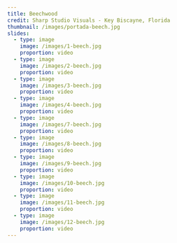 ```yaml
---
title: Beechwood
credit: Sharp Studio Visuals - Key Biscayne, Florida
thumbnail: /images/portada-beech.jpg
slides:
  - type: image
    image: /images/1-beech.jpg
    proportion: video
  - type: image
    image: /images/2-beech.jpg
    proportion: video
  - type: image
    image: /images/3-beech.jpg
    proportion: video
  - type: image
    image: /images/4-beech.jpg
    proportion: video
  - type: image
    image: /images/7-beech.jpg
    proportion: video
  - type: image
    image: /images/8-beech.jpg
    proportion: video
  - type: image
    image: /images/9-beech.jpg
    proportion: video
  - type: image
    image: /images/10-beech.jpg
    proportion: video
  - type: image
    image: /images/11-beech.jpg
    proportion: video
  - type: image
    image: /images/12-beech.jpg
    proportion: video
---
```

